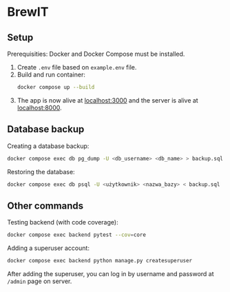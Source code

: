 # BrewIT
## Setup
Prerequisities: Docker and Docker Compose must be installed.

1. Create `.env` file based on `example.env` file.
2. Build and run container:
    ```bash
    docker compose up --build
    ```
3. The app is now alive at [localhost:3000](localhost:3000) and the server is alive at [localhost:8000](localhost:8000).

## Database backup
Creating a database backup:
```bash
docker compose exec db pg_dump -U <db_username> <db_name> > backup.sql
```

Restoring the database:
```bash
docker compose exec db psql -U <użytkownik> <nazwa_bazy> < backup.sql
```

## Other commands
Testing backend (with code coverage):
```bash
docker compose exec backend pytest --cov=core
```

Adding a superuser account:
```bash
docker compose exec backend python manage.py createsuperuser
```
After adding the superuser, you can log in by username and password at `/admin` page on server.
